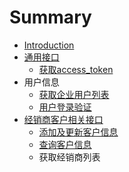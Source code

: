 # Summary

* [Introduction](README.md)
* [通用接口](chapter1.md)
   * [获取access_token](access_token.md)
* 用户信息
   * [获取企业用户列表](user_list_api.md)
   * [用户登录验证](user_login.md)
* [经销商客户相关接口](custom_edit.md)
   * [添加及更新客户信息](添加及更新客户信息.md)
   * [查询客户信息](查询客户信息.md)
   * 获取经销商列表

